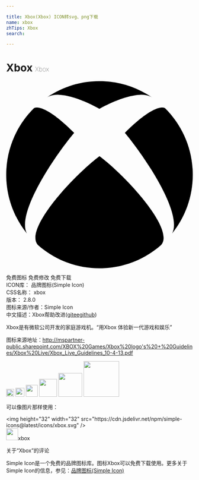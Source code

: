 ```yaml
---

title: Xbox(Xbox) ICON转svg、png下载
name: xbox
zhTips: Xbox
search: 

---
```


# Xbox  <small style="font-size: 60%;font-weight: 100">Xbox</small>

<div id="svg" class="svg-wrap">
<svg role="img" viewBox="0 0 24 24" xmlns="http://www.w3.org/2000/svg"><title>Xbox icon</title><path d="M4.102 21.033C6.211 22.881 8.977 24 12 24c3.026 0 5.789-1.119 7.902-2.967 1.877-1.912-4.316-8.709-7.902-11.417-3.582 2.708-9.779 9.505-7.898 11.417zm11.16-14.406c2.5 2.961 7.484 10.313 6.076 12.912C23.002 17.48 24 14.861 24 12.004c0-3.34-1.365-6.362-3.57-8.536 0 0-.027-.022-.082-.042-.063-.022-.152-.045-.281-.045-.592 0-1.985.434-4.805 3.246zM3.654 3.426c-.057.02-.082.041-.086.042C1.365 5.642 0 8.664 0 12.004c0 2.854.998 5.473 2.661 7.533-1.401-2.605 3.579-9.951 6.08-12.91-2.82-2.813-4.216-3.245-4.806-3.245-.131 0-.223.021-.281.046v-.002zM12 3.551S9.055 1.828 6.755 1.746c-.903-.033-1.454.295-1.521.339C7.379.646 9.659 0 11.984 0H12c2.334 0 4.605.646 6.766 2.085-.068-.046-.615-.372-1.52-.339C14.946 1.828 12 3.545 12 3.545v.006z"/></svg>
</div>
<detail full-name='xbox'></detail>

<div class="detail-page">
<p>
<span><span class="badge-success badge">免费图标</span> <span class="badge-success badge">免费修改</span>  <span class="badge-success badge">免费下载</span> </span>
<br/>
<span>
ICON库：
<span class="badge-secondary badge">品牌图标(Simple Icon)</span> 
</span>
<br/>
<span>
CSS名称：
<span class="badge-secondary badge">xbox</span> 
</span>

<br/>
<span>
版本：
<span class="badge-secondary badge">2.8.0</span> 
</span>
<br/>
<span>图标来源/作者：<span class="badge-light badge">Simple Icon</span></span> 
<br/>
<span class="zh-detail">中文描述：<span class="badge-primary badge">Xbox</span><span class="help-link"><span>帮助改进</span>(<a href="https://gitee.com/liuwave/icon-helper/edit/master/json/brands/xbox.json" target="_blank" rel="noopener noreferrer">gitee</a><a href="https://github.com/liuwave/icon-helper/edit/master/json/brands/xbox.json" target="_blank" rel="noopener noreferrer">github</a></span>)</span><br/>
</p>
</div><div class="description description alert alert-light"><p>Xbox是有微软公司开发的家庭游戏机。“用Xbox 体验新一代游戏和娱乐”</p><p>图标来源地址：<a href="http://mspartner-public.sharepoint.com/XBOX%20Games/Xbox%20logo's%20+%20Guidelines/Xbox%20Live/Xbox_Live_Guidelines_10-4-13.pdf" target="_blank" rel="noopener noreferrer">http://mspartner-public.sharepoint.com/XBOX%20Games/Xbox%20logo's%20+%20Guidelines/Xbox%20Live/Xbox_Live_Guidelines_10-4-13.pdf</a></p></div>
<div class="alert alert-dark">
<img height="21" width="21" src="https://cdn.jsdelivr.net/npm/simple-icons@latest/icons/xbox.svg" />
<img height="24" width="24" src="https://cdn.jsdelivr.net/npm/simple-icons@latest/icons/xbox.svg" />
<img height="32" width="32" src="https://cdn.jsdelivr.net/npm/simple-icons@latest/icons/xbox.svg" />
<img height="48" width="48" src="https://cdn.jsdelivr.net/npm/simple-icons@latest/icons/xbox.svg" />
<img height="64" width="64" src="https://cdn.jsdelivr.net/npm/simple-icons@latest/icons/xbox.svg" />
<img height="96" width="96" src="https://cdn.jsdelivr.net/npm/simple-icons@latest/icons/xbox.svg" />

</div>
<div>
  <p>可以像图片那样使用：    
  </p>
  <div class="alert alert-primary" style="font-size: 14px">
    &lt;img height="32" width="32" src="https://cdn.jsdelivr.net/npm/simple-icons@latest/icons/xbox.svg" /&gt;
    <copy-btn content='<img height="32" width="32" src="https://cdn.jsdelivr.net/npm/simple-icons@latest/icons/xbox.svg" />'></copy-btn>
  </div>
  <div class="alert alert-secondary">
    <img height="32" width="32" src="https://cdn.jsdelivr.net/npm/simple-icons@latest/icons/xbox.svg" />xbox
    <copy-btn content="xbox" btn-title="复制图标名称"></copy-btn>
  </div>
</div>

<Vssue title="关于“Xbox”的评论" >关于“Xbox”的评论</Vssue>


<div><p>Simple Icon是一个免费的品牌图标库。图标Xbox可以免费下载使用。更多关于  Simple Icon的信息，参见：<a target="_blank" href="https://iconhelper.cn/brands.html">品牌图标(Simple Icon)</a>
</p></div>
